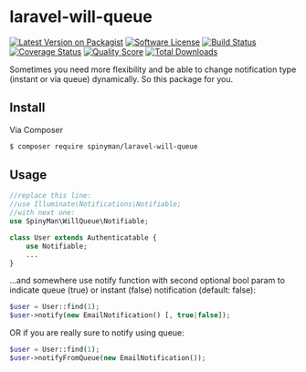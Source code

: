 # laravel-will-queue

[![Latest Version on Packagist][ico-version]][link-packagist]
[![Software License][ico-license]](LICENSE.md)
[![Build Status][ico-travis]][link-travis]
[![Coverage Status][ico-scrutinizer]][link-scrutinizer]
[![Quality Score][ico-code-quality]][link-code-quality]
[![Total Downloads][ico-downloads]][link-downloads]

Sometimes you need more flexibility and be able to change notification type (instant or via queue) dynamically. So this package for you.

## Install

Via Composer

``` bash
$ composer require spinyman/laravel-will-queue
```

## Usage

``` php
//replace this line:
//use Illuminate\Notifications\Notifiable;
//with next one:
use SpinyMan\WillQueue\Notifiable;

class User extends Authenticatable {
    use Notifiable;
    ...
}
```

...and somewhere use notify function with second optional bool param to indicate queue (true) or instant (false) notification (default: false):
``` php
$user = User::find(1);
$user->notify(new EmailNotification() [, true|false]);
```
OR if you are really sure to notify using queue:
``` php
$user = User::find(1);
$user->notifyFromQueue(new EmailNotification());
```

[ico-version]: https://img.shields.io/packagist/v/spinyman/laravel-will-queue.svg?style=flat-square
[ico-license]: https://img.shields.io/badge/license-MIT-brightgreen.svg?style=flat-square
[ico-travis]: https://img.shields.io/travis/spinyman/laravel-will-queue/master.svg?style=flat-square
[ico-scrutinizer]: https://img.shields.io/scrutinizer/coverage/g/spinyman/laravel-will-queue.svg?style=flat-square
[ico-code-quality]: https://img.shields.io/scrutinizer/g/spinyman/laravel-will-queue.svg?style=flat-square
[ico-downloads]: https://img.shields.io/packagist/dt/spinyman/laravel-will-queue.svg?style=flat-square

[link-packagist]: https://packagist.org/packages/spinyman/laravel-will-queue
[link-travis]: https://travis-ci.org/spinyman/laravel-will-queue
[link-scrutinizer]: https://scrutinizer-ci.com/g/spinyman/laravel-will-queue/code-structure
[link-code-quality]: https://scrutinizer-ci.com/g/spinyman/laravel-will-queue
[link-downloads]: https://packagist.org/packages/spinyman/laravel-will-queue
[link-author]: https://github.com/:author_username
[link-contributors]: ../../contributors
